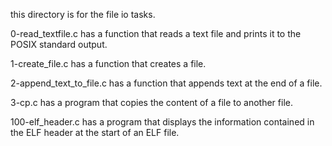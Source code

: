this directory is for the file io tasks.

0-read_textfile.c has a function that reads a text file and prints it to the POSIX standard output.

1-create_file.c has a function that creates a file.

2-append_text_to_file.c has  a function that appends text at the end of a file.

3-cp.c has a program that copies the content of a file to another file.

100-elf_header.c has a program that displays the information contained in the ELF header at the start of an ELF file.
